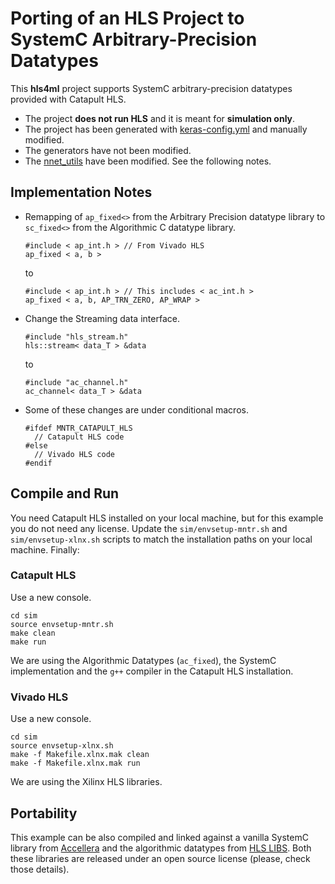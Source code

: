 # Porting of an HLS Project to SystemC Arbitrary-Precision Datatypes

This **hls4ml** project supports SystemC arbitrary-precision datatypes provided
with Catapult HLS.

- The project **does not run HLS** and it is meant for **simulation only**.
- The project has been generated with [keras-config.yml](../../keras-to-hls/keras-config.yml) and manually modified.
- The generators have not been modified.
- The [nnet_utils](../../nnet_utils) have been modified. See the following notes. 

## Implementation Notes

- Remapping of `ap_fixed<>` from the Arbitrary Precision datatype library to `sc_fixed<>` from the Algorithmic C datatype library.
  ```
  #include < ap_int.h > // From Vivado HLS
  ap_fixed < a, b >
  ```
  to
  ```
  #include < ap_int.h > // This includes < ac_int.h >
  ap_fixed < a, b, AP_TRN_ZERO, AP_WRAP >
  ```

- Change the Streaming data interface.
  ```
  #include "hls_stream.h"
  hls::stream< data_T > &data
  ```
  to
  ```
  #include "ac_channel.h"
  ac_channel< data_T > &data
  ```

- Some of these changes are under conditional macros.
  ```
  #ifdef MNTR_CATAPULT_HLS
    // Catapult HLS code
  #else
    // Vivado HLS code
  #endif
  ```

## Compile and Run

You need Catapult HLS installed on your local machine, but for this example you
do not need any license. Update the `sim/envsetup-mntr.sh` and
`sim/envsetup-xlnx.sh` scripts to match the installation paths on your local
machine. Finally:

### Catapult HLS

Use a new console.
```
cd sim
source envsetup-mntr.sh
make clean
make run
```

We are using the Algorithmic Datatypes (`ac_fixed`), the SystemC implementation
and the `g++` compiler in the Catapult HLS installation.

### Vivado HLS

Use a new console.
```
cd sim
source envsetup-xlnx.sh
make -f Makefile.xlnx.mak clean
make -f Makefile.xlnx.mak run
```

We are using the Xilinx HLS libraries.

## Portability

This example can be also compiled and linked against a vanilla SystemC library
from [Accellera](https://accellera.org/downloads/standards/systemc) and the
algorithmic datatypes from [HLS LIBS](https://hlslibs.org). Both these libraries
are released under an open source license (please, check those details).

